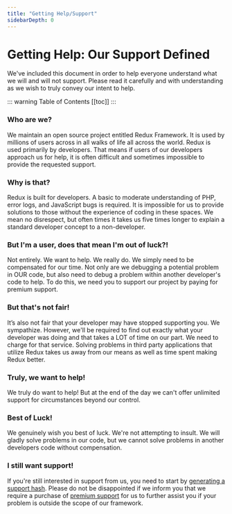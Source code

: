 ```yaml
---
title: "Getting Help/Support"
sidebarDepth: 0
---
```


# Getting Help: Our Support Defined
We've included this document in order to help everyone understand what we will and will not support. Please read it carefully and 
with understanding as we wish to truly convey our intent to help.

::: warning Table of Contents
[[toc]]
:::

### Who are we?
We maintain an open source project entitled Redux Framework. It is used by millions of users across in all walks of life all across the 
world. Redux is used primarily by developers. That means if users of our developers 
approach us for help, it is often difficult and sometimes impossible to provide the requested support.

### Why is that?
Redux is built for developers. A basic to moderate understanding of PHP, error logs, and JavaScript bugs is required.  It is impossible 
for us to provide solutions to those without the experience of coding in these spaces. We mean no disrespect, but often times it 
takes us five times longer to explain a standard developer concept to a non-developer.

### But I'm a user, does that mean I'm out of luck?!
Not entirely.  We want to help.  We really do.  We simply need to be compensated for our time. Not only are we debugging a 
potential problem in OUR code, but also need to debug a problem within another developer's code to help. To do this, we 
need you to support our project by paying for premium support.

### But that's not fair!
It’s also not fair that your developer may have stopped supporting you.  We sympathize.  However, we'll be required to find out 
exactly what your developer was doing and that takes a LOT of time on our part. We need to charge for that service. 
Solving problems in third party applications that utilize Redux takes us away from our means as well as time spent 
making Redux better.

### Truly, we want to help!
We truly do want to help! But at the end of the day we can't offer unlimited support for circumstances beyond our control.

### Best of Luck!
We genuinely wish you best of luck.  We're not attempting to insult. We will gladly solve problems in our code, but we cannot
solve problems in another developers code without compensation.

### I still want support!
If you're still interested in support from us, you need to start by [generating a support hash](generating-a-support-hash.md). 
Please do not be disappointed if we inform you that we require a purchase of [premium support](https://redux.io/extensions/premium-support) 
for us to further assist you if your problem is outside the scope of our framework.